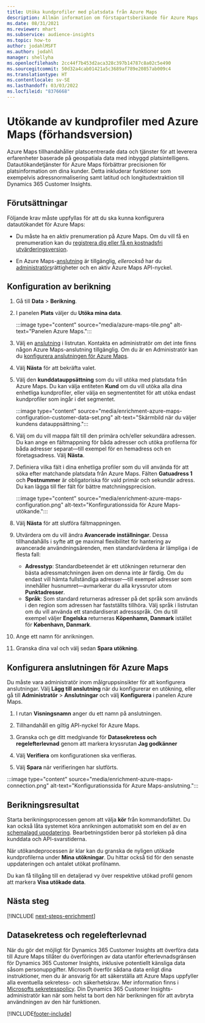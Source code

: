 ```yaml
---
title: Utöka kundprofiler med platsdata från Azure Maps
description: Allmän information om förstapartsberikande för Azure Maps.
ms.date: 08/31/2021
ms.reviewer: mhart
ms.subservice: audience-insights
ms.topic: how-to
author: jodahlMSFT
ms.author: jodahl
manager: shellyha
ms.openlocfilehash: 2cc44f7b453d2aca328c397b14787c8a02c5e490
ms.sourcegitcommit: 50d32a4cab01421a5c3689af789e20857ab009c4
ms.translationtype: HT
ms.contentlocale: sv-SE
ms.lasthandoff: 03/03/2022
ms.locfileid: "8376668"
---
```

# <a name="enrichment-of-customer-profiles-with-azure-maps-preview"></a>Utökande av kundprofiler med Azure Maps (förhandsversion)

Azure Maps tillhandahåller platscentrerade data och tjänster för att leverera erfarenheter baserade på geospatiala data med inbyggd platsintelligens. Datautökandetjänster för Azure Maps förbättrar precisionen för platsinformation om dina kunder. Detta inkluderar funktioner som exempelvis adressnormalisering samt latitud och longitudextraktion till Dynamics 365 Customer Insights.

## <a name="prerequisites"></a>Förutsättningar

Följande krav måste uppfyllas för att du ska kunna konfigurera datautökandet för Azure Maps:

- Du måste ha en aktiv prenumeration på Azure Maps. Om du vill få en prenumeration kan du [registrera dig eller få en kostnadsfri utvärderingsversion](https://azure.microsoft.com/services/azure-maps/).

- En Azure Maps-[anslutning](connections.md) är tillgänglig, *ellerockså* har du [administratörs](permissions.md#admin)rättigheter och en aktiv Azure Maps API-nyckel.

## <a name="configure-the-enrichment"></a>Konfiguration av berikning

1. Gå till **Data** > **Berikning**. 

1. I panelen **Plats** väljer du **Utöka mina data**.

   :::image type="content" source="media/azure-maps-tile.png" alt-text="Panelen Azure Maps.":::

1. Välj en [anslutning](connections.md) i listrutan. Kontakta en administratör om det inte finns någon Azure Maps-anslutning tillgänglig. Om du är en Administratör kan du [konfigurera anslutningen för Azure Maps](#configure-the-connection-for-azure-maps). 

1. Välj **Nästa** för att bekräfta valet.

1. Välj den **kunddatauppsättning** som du vill utöka med platsdata från Azure Maps. Du kan välja entiteten **Kund** om du vill utöka alla dina enhetliga kundprofiler, eller välja en segmententitet för att utöka endast kundprofiler som ingår i det segmentet.

    :::image type="content" source="media/enrichment-azure-maps-configuration-customer-data-set.png" alt-text="Skärmbild när du väljer kundens datauppsättning.":::

1. Välj om du vill mappa fält till den primära och/eller sekundära adressen. Du kan ange en fältmappning för båda adresser och utöka profilerna för båda adresser separat&mdash;till exempel för en hemadress och en företagsadress. Välj **Nästa**.

1. Definiera vilka fält i dina enhetliga profiler som du vill använda för att söka efter matchande platsdata från Azure Maps. Fälten **Gatuadress 1** och **Postnummer** är obligatoriska för vald primär och sekundär adress. Du kan lägga till fler fält för bättre matchningsprecision.

   :::image type="content" source="media/enrichment-azure-maps-configuration.png" alt-text="Konfirgurationssida för Azure Maps-utökande.":::

1. Välj **Nästa** för att slutföra fältmappningen.

1. Utvärdera om du vill ändra **Avancerade inställningar**. Dessa tillhandahålls i syfte att ge maximal flexibilitet för hantering av avancerade användningsärenden, men standardvärdena är lämpliga i de flesta fall:
   - **Adresstyp**: Standardbeteendet är ett utökningen returnerar den bästa adressmatchningen även om denna inte är färdig. Om du endast vill hämta fullständiga adresser&mdash;till exempel adresser som innehåller husnumret&mdash;avmarkerar du alla kryssrutor utom **Punktadresser**. 
   - **Språk**: Som standard returneras adresser på det språk som används i den region som adressen har fastställts tillhöra. Välj språk i listrutan om du vill använda ett standardiserat adressspråk. Om du till exempel väljer **Engelska** returneras **Köpenhamn, Danmark** istället för **København, Danmark**.

1. Ange ett namn för anrikningen.

1. Granska dina val och välj sedan **Spara utökning**.

## <a name="configure-the-connection-for-azure-maps"></a>Konfigurera anslutningen för Azure Maps

Du måste vara administratör inom målgruppsinsikter för att konfigurera anslutningar. Välj **Lägg till anslutning** när du konfigurerar en utökning, eller gå till **Administratör** > **Anslutningar** och välj **Konfigurera** i panelen Azure Maps.

1. I rutan **Visningsnamn** anger du ett namn på anslutningen.

1. Tillhandahåll en giltig API-nyckel för Azure Maps.

1. Granska och ge ditt medgivande för **Datasekretess och regelefterlevnad** genom att markera kryssrutan **Jag godkänner**

1. Välj **Verifiera** om konfigurationen ska verifieras.

1. Välj **Spara** när verifieringen har slutförts.

:::image type="content" source="media/enrichment-azure-maps-connection.png" alt-text="Konfigurationssida för Azure Maps-anslutning.":::

## <a name="enrichment-results"></a>Berikningsresultat

Starta berikningsprocessen genom att välja **kör** från kommandofältet. Du kan också låta systemet köra anrikningen automatiskt som en del av en [schemalagd uppdatering](system.md#schedule-tab). Bearbetningstiden beror på storleken på dina kunddata och API-svarstiderna.

När utökandeprocessen är klar kan du granska de nyligen utökade kundprofilerna under **Mina utökningar**. Du hittar också tid för den senaste uppdateringen och antalet utökat profilnamn.

Du kan få tillgång till en detaljerad vy över respektive utökad profil genom att markera **Visa utökade data**.

## <a name="next-steps"></a>Nästa steg

[!INCLUDE [next-steps-enrichment](../includes/next-steps-enrichment.md)]

## <a name="data-privacy-and-compliance"></a>Datasekretess och regelefterlevnad

När du gör det möjligt för Dynamics 365 Customer Insights att överföra data till Azure Maps tillåter du överföringen av data utanför efterlevnadsgränsen för Dynamics 365 Customer Insights, inklusive potentiellt känsliga data såsom personuppgifter. Microsoft överför sådana data enligt dina instruktioner, men du är ansvarig för att säkerställa att Azure Maps uppfyller alla eventuella sekretess- och säkerhetskrav. Mer information finns i [Microsofts sekretesspolicy](https://go.microsoft.com/fwlink/?linkid=396732).
Din Dynamics 365 Customer Insights-administratör kan när som helst ta bort den här berikningen för att avbryta användningen av den här funktionen.

[!INCLUDE[footer-include](../includes/footer-banner.md)]
